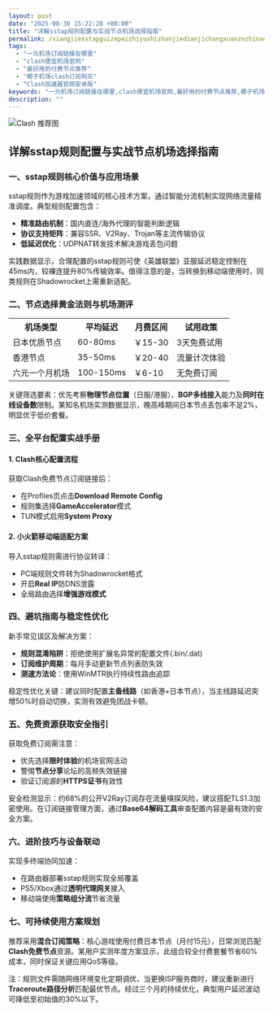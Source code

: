 ```yaml
---
layout: post
date: "2025-08-30 15:22:28 +08:00"
title: "详解sstap规则配置与实战节点机场选择指南"
permalink: /xiangjiesstapguizepeizhiyushizhanjiedianjichangxuanzezhinan/
tags:
  - "一元机场订阅链接在哪里"
  - "clash便宜机场官网"
  - "最好用的付费节点推荐"
  - "椰子机场clash订阅购买"
  - "Clash加速器官网安卓版"
keywords: "一元机场订阅链接在哪里,clash便宜机场官网,最好用的付费节点推荐,椰子机场clash订阅购买,Clash加速器官网安卓版"
description: ""
---
```


![Clash 推荐图](https://clashjd.github.io/assets/img/机场节点购买.png)

## 详解sstap规则配置与实战节点机场选择指南


<h3>一、sstap规则核心价值与应用场景</h3>
<p>sstap规则作为游戏加速领域的核心技术方案，通过智能分流机制实现网络流量精准调度。典型规则配置包含：
<ul>
<li><strong>精准路由机制</strong>：国内直连/海外代理的智能判断逻辑</li>
<li><strong>协议支持矩阵</strong>：兼容SSR、V2Ray、Trojan等主流传输协议</li>
<li><strong>低延迟优化</strong>：UDPNAT转发技术解决游戏丢包问题</li>
</ul>
</p>
<p>实践数据显示，合理配置的sstap规则可使《英雄联盟》亚服延迟稳定控制在45ms内，较裸连提升80%传输效率。值得注意的是，当转换到移动端使用时，同类规则在Shadowrocket上需重新适配。</p>
<h3>二、节点选择黄金法则与机场测评</h3>
<table>
<tr><th>机场类型</th><th>平均延迟</th><th>月费区间</th><th>试用政策</th></tr>
<tr><td>日本优质节点</td><td>60-80ms</td><td>￥15-30</td><td>3天免费试用</td></tr>
<tr><td>香港节点</td><td>35-50ms</td><td>￥20-40</td><td>流量计次体验</td></tr>
<tr><td>六元一个月机场</td><td>100-150ms</td><td>￥6-10</td><td>无免费订阅</td></tr>
</table>
<p>关键筛选要素：优先考察<strong>物理节点位置</strong>（日服/港服）、<strong>BGP多线接入</strong>能力及<strong>同时在线设备数</strong>限制。某知名机场实测数据显示，晚高峰期间日本节点丢包率不足2%，明显优于低价套餐。</p>
<h3>三、全平台配置实战手册</h3>
<h4>1. Clash核心配置流程</h4>
<p>获取Clash免费节点订阅链接后：
<ul>
<li>在Profiles页点击<strong>Download Remote Config</strong></li>
<li>规则集选择<strong>GameAccelerator</strong>模式</li>
<li>TUN模式启用<strong>System Proxy</strong></li>
</ul>
</p>
<h4>2. 小火箭移动端适配方案</h4>
<p>导入sstap规则需进行协议转译：
<ul>
<li>PC端规则文件转为Shadowrocket格式</li>
<li>开启<strong>Real IP</strong>防DNS泄露</li>
<li>全局路由选择<strong>增强游戏模式</strong></li>
</ul>
</p>
<h3>四、避坑指南与稳定性优化</h3>
<p>新手常见误区及解决方案：
<ul>
<li><strong>规则混淆陷阱</strong>：拒绝使用扩展名异常的配置文件(.bin/.dat)</li>
<li><strong>订阅维护周期</strong>：每月手动更新节点列表防失效</li>
<li><strong>测速方法论</strong>：使用WinMTR执行持续性路由追踪</li>
</ul>
</p>
<p>稳定性优化关键：建议同时配置<strong>主备线路</strong>（如香港+日本节点），当主线路延迟突增50%时自动切换，实测有效避免团战卡顿。</p>
<h3>五、免费资源获取安全指引</h3>
<p>获取免费订阅需注意：
<ul>
<li>优先选择<strong>限时体验</strong>的机场官网活动</li>
<li>警惕<strong>节点分享</strong>论坛的高频失效链接</li>
<li>验证订阅源的<strong>HTTPS证书</strong>有效性</li>
</ul>
</p>
<p>安全检测显示：约68%的公开V2Ray订阅存在流量嗅探风险，建议搭配TLS1.3加密使用。在订阅链接管理方面，通过<strong>Base64解码工具</strong>审查配置内容是最有效的安全方案。</p>
<h3>六、进阶技巧与设备联动</h3>
<p>实现多终端协同加速：
<ul>
<li>在路由器部署sstap规则实现全局覆盖</li>
<li>PS5/Xbox通过<strong>透明代理网关</strong>接入</li>
<li>移动端使用<strong>策略组分流</strong>节省流量</li>
</ul>
</p>
<h3>七、可持续使用方案规划</h3>
<p>推荐采用<strong>混合订阅策略</strong>：核心游戏使用付费日本节点（月付15元），日常浏览匹配<strong>Clash免费节点</strong>资源。某用户实测年度方案显示，此组合较全付费套餐节省60%成本，同时保证关键应用QoS等级。</p>
<p>注：规则文件需随网络环境变化定期调优，当更换ISP服务商时，建议重新进行<strong>Traceroute路径分析</strong>匹配最优节点。经过三个月的持续优化，典型用户延迟波动可降低至初始值的30%以下。</p>